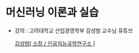 # 머신러닝 이론과 실습
* 강의 : 고려대학교 산업경영학부 김성범 교수님 유튜브
  
  [김성범[ 소장 / 인공지능공학연구소 ]](https://www.youtube.com/@user-yu5qs4ct2b/featured)
